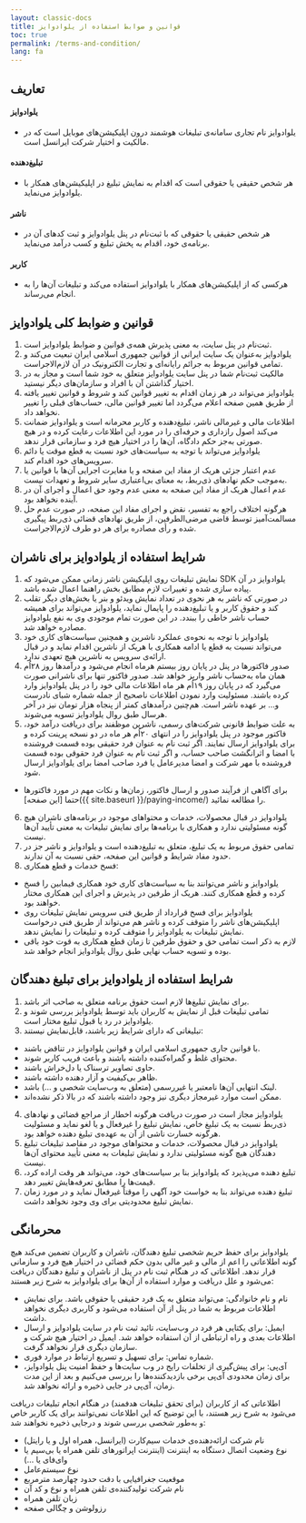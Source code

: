 ```yaml
---
layout: classic-docs
title: قوانین و ضوابط استفاده از یلوادوایز
toc: true
permalink: /terms-and-condition/
lang: fa
---
```

## تعاریف

#### یلوادوایز

* یلوادوایز نام تجاری سامانه‌ی تبلیغات هوشمند درون اپلیکیشن‌های موبایل است که در مالکیت و اختیار شرکت ایرانسل است.

#### تبلیغ‌دهنده

* هر شخص حقیقی یا حقوقی است که اقدام به نمایش‌ تبلیغ در اپلیکیشن‌های همکار با یلوادوایز می‌نماید.

#### ناشر

* هر شخص حقیقی یا حقوقی که با ثبت‌نام در پنل یلوادوایز و ثبت کدهای آن در برنامه‌ی خود، اقدام به پخش تبلیغ و کسب درآمد می‌نماید.

#### کاربر

* هرکسی که از اپلیکیشن‌های همکار با یلوادوایز استفاده می‌کند و تبلیغات آن‌ها را به انجام می‌رساند.

## قوانین و ضوابط کلی یلوادوایز

1. ثبت‌نام در پنل سایت، به معنی پذیرش همه‌ی قوانین و ضوابط یلوادوایز است.
2. یلوادوایز به‌عنوان یک سایت ایرانی از قوانین جمهوری اسلامی ایران تبعیت می‌کند و تمامی قوانین مربوط به جرائم رایانه‌ای و تجارت الکترونیک در آن لازم‌الاجراست.
3. مالکیت ثبت‌نام شما در پنل سایت یلوادوایز متعلق به خود شما است و مجاز به در اختیار گذاشتن آن با افراد و سازمان‌های دیگر نیستید.
4. یلوادوایز می‌تواند در هر زمان اقدام به تغییر قوانین کند و شروط و قوانین تغییر یافته از طریق همین صفحه اعلام می‌گردد اما تغییر قوانین مالی، حساب‌های قبلی را تغییر نخواهد داد.
5. اطلاعات مالی و غیرمالی ناشر، تبلیغ‌دهنده و کاربر محرمانه است و یلوادوایز ضمانت می‌کند اصول رازداری و حرفه‌ای را در مورد این اطلاعات رعایت کرده و در هیچ صورتی به‌جز حکم دادگاه، آن‌ها را در اختیار هیچ فرد و سازمانی قرار ندهد.
6. یلوادوایز می‌تواند با توجه به سیاست‌های خود نسبت به قطع موقت یا دائم سرویس‌های خود اقدام کند.
7. عدم اعتبار جزئی هریک از مفاد این صفحه و یا مغایرت اجرایی آن‌ها با قوانین یا به‌موجب حکم نهادهای ذی‌ربط، به معنای بی‌اعتباری سایر شروط و تعهدات نیست.
8. عدم اعمال هریک از مفاد این صفحه به معنی عدم وجود حق اعمال و اجرای آن در آینده نخواهد بود.
9. هرگونه اختلاف راجع به تفسیر، نقض و اجرای مفاد این صفحه، در صورت عدم حل مسالمت‌آمیز توسط قاضی مرضی‌الطرفین، از طریق نهادهای قضائی ذی‌ربط پیگیری شده و رأی مصادره برای هر دو طرف لازم‌الاجراست.

## شرایط استفاده از یلوادوایز برای ناشران

1. نمایش تبلیغات روی اپلیکیشن ناشر زمانی ممکن می‌شود که SDK یلوادوایز در آن پیاده سازی شده و تغییرات لازم مطابق بخش راهنما اعمال شده باشد.
2. در صورتی‌ که ناشر به هر نحوی در تعداد نمایش ویدئو  و بنر یا بخش‌های دیگر تقلب کند و حقوق کاربر و یا تبلیغ‌دهنده را پایمال نماید، یلوادوایز می‌تواند برای همیشه حساب ناشر خاطی را ببندد. در این صورت تمام موجودی وی به نفع یلوادوایز مصادره خواهد شد.
3. یلوادوایز با توجه به نحوه‌ی عملکرد ناشرین و همچنین سیاست‌های کاری خود می‌تواند نسبت به قطع یا ادامه همکاری با هریک از ناشرین اقدام نماید و در قبال ارائه‌ی سرویس به ناشرین هیچ تعهدی ندارد.
4. صدور فاکتورها در پنل در پایان روز بیستم هرماه انجام می‌شود و درآمدها روز ۲۸اُم همان ماه به‌حساب ناشر واریز خواهد شد. صدور فاکتور تنها برای ناشرانی صورت می‌گیرد که در پایان روز ۱۹اُم هر ماه اطلاعات مالی خود را در پنل یلوادوایز وارد کرده باشند. مسئولیت وارد نمودن اطلاعات ناصحیح از جمله شماره شبای نادرست و… بر عهده ناشر است. هم‌چنین درآمدهای کمتر از پنجاه هزار تومان نیز در آخر هرسال طبق روال یلوادوایز تسویه می‌شوند.
5. به علت ضوابط قانونی شرکت‌‌های رسمی، ناشرین موظفند برای دریافت درآمد خود، فاکتور موجود در پنل یلوادوایز را در انتهای ۲۰اُم هر ماه در دو نسخه پرینت کرده و برای یلوادوایز ارسال نمایند. اگر ثبت نام به‌ عنوان فرد حقیقی بوده قسمت فروشنده با امضا و اثرانگشت صاحب حساب، و اگر ثبت نام به عنوان فرد حقوقی بوده قسمت فروشنده با مهر شرکت و امضا مدیرعامل یا فرد صاحب امضا برای یلوادوایز ارسال شود.

* برای آگاهی از فرآیند صدور و ارسال فاکتور، زمان‌ها و نکات مهم در مورد فاکتورها حتما \[این صفحه]({{ site.baseurl }}/paying-income/) را مطالعه نمائید.

6. یلوادوایز در قبال محصولات، خدمات و محتواهای موجود در برنامه‌های ناشران هیچ‌ گونه مسئولیتی ندارد و همکاری با برنامه‌ها برای نمایش تبلیغات به معنی تأیید آن‌ها نیست.
7. تمامی حقوق مربوط به یک تبلیغ، متعلق به تبلیغ‌دهنده است و یلوادوایز و ناشر جز در حدود مفاد شرایط و قوانین این صفحه، حقی نسبت به آن ندارند.
8. فسخ خدمات و قطع همکاری:

* یلوادوایز و ناشر می‌توانند بنا به سیاست‌های کاری خود همکاری فیمابین را فسخ کرده و قطع همکاری کنند. هریک از طرفین در پذیرش و اجرای این همکاری مختار خواهند بود.
* یلوادوایز برای فسخ قرارداد از طریق فنی سرویس نمایش تبلیغات روی اپلیکیشن‌های ناشر را متوقف کرده و ناشر هم می‌تواند از طریق فنی درخواست نمایش تبلیغات به یلوادوایز را متوقف کرده و تبلیغات را نمایش ندهد.
* لازم به ذکر است تمامی حق و حقوق طرفین تا زمان قطع همکاری به قوت خود باقی بوده و تسویه حساب نهایی طبق روال یلوادوایز انجام خواهد شد.

## شرایط استفاده از یلوادوایز برای تبلیغ دهندگان

1. برای نمایش تبلیغ‌ها لازم است حقوق برنامه متعلق به صاحب اثر باشد.
2. تمامی تبلیغات قبل از نمایش به کاربران باید توسط یلوادوایز بررسی شوند و یلوادوایز در رد یا قبول تبلیغ مختار است.
3. تبلیغاتی که دارای شرایط زیر باشند، قابل‌نمایش نیستند:

* با قوانین جاری جمهوری اسلامی ایران و قوانین یلوادوایز در تناقض باشند.
* محتوای غلط و گمراه‌کننده داشته باشند و باعث فریب کاربر شوند.
* حاوی تصاویر ترسناک یا دل‌خراش باشند.
* ظاهر بی‌کیفیت و آزار دهنده داشته باشند.
* لینک انتهایی آن‌ها نامعتبر یا غیررسمی (متعلق به وب‌سایت شخصی و …) باشد.
* ممکن است موارد غیرمجاز دیگری نیز وجود داشته باشند که در بالا ذکر نشده‌اند.

4. یلوادوایز مجاز است در صورت دریافت هرگونه اخطار از مراجع قضائی و نهادهای ذی‌ربط نسبت به یک تبلیغ خاص، نمایش تبلیغ را غیرفعال و یا لغو نماید و مسئولیت هرگونه خسارت ناشی از آن به عهده‌ی تبلیغ دهنده خواهد بود.
5. یلوادوایز در قبال محصولات، خدمات و محتواهای موجود در مقاصد تبلیغات تبلیغ دهندگان هیچ گونه مسئولیتی ندارد و نمایش تبلیغات به معنی تأیید محتوای آن‌ها نیست.
6. تبلیغ دهنده می‌پذیرد که یلوادوایز بنا بر سیاست‌های خود، می‌تواند هر وقت اراده کرد، قیمت‌ها را مطابق تعرفه‌هایش تغییر دهد.
7. تبلیغ دهنده می‌تواند بنا به خواست خود آگهی را موقتاً غیرفعال نماید و در مورد زمان نمایش تبلیغ محدودیتی برای وی وجود نخواهد داشت.

## محرمانگی

یلوادوایز برای حفظ حریم شخصی تبلیغ دهندگان، ناشران و کاربران تضمین می‌کند هیچ گونه اطلاعاتی را اعم از مالی و غیر مالی بدون حکم قضائی در اختیار هیچ فرد و سازمانی قرار ندهد. اطلاعاتی که در هنگام ثبت نام در پنل از ناشران و تبلیغ دهندگان دریافت می‌شود و علل دریافت و موارد استفاده از آن‌ها برای یلوادوایز به شرح زیر هستند:

* نام و نام خانوادگی: می‌تواند متعلق به یک فرد حقیقی یا حقوقی باشد. برای نمایش اطلاعات مربوط به شما در پنل از آن استفاده می‌شود و کاربری دیگری نخواهد داشت.
* ایمیل: برای یکتایی هر فرد در وب‌سایت، تائید ثبت نام در سایت یلوادوایز و ارسال اطلاعات بعدی و راه ارتباطی از آن استفاده خواهد شد. ایمیل در اختیار هیچ شرکت و سازمان دیگری قرار نخواهد گرفت.
* شماره تماس: برای تسهیل و تسریع ارتباط در موارد فوری.
* آی‌پی: برای پیش‌گیری از تخلفات رایج در وب سایت‌ها و حفظ امنیت پنل یلوادوایز، برای زمان محدودی آی‌پی برخی بازدیدکننده‌ها را بررسی می‌کنیم و بعد از این مدت زمان، آی‌پی در جایی ذخیره و ارائه نخواهد شد.

اطلاعاتی که از کاربران (برای تحقق تبلیغات هدفمند) در هنگام انجام تبلیغات دریافت می‌شود به شرح زیر هستند، با این توضیح که این اطلاعات نمی‌توانند برای یک کاربر خاص و به‌طور شخصی بررسی شوند و درجایی ذخیره نخواهند شد:

* نام شرکت ارائه‌دهنده‌ی خدمات سیم‌کارت (ایرانسل، همراه اول و یا رایتل)
* نوع وضعیت اتصال دستگاه به اینترنت (اینترنت اپراتورهای تلفن همراه یا بی‌سیم یا وای‌فای یا …)
* نوع سیستم‌عامل
* موقعیت جغرافیایی با دقت حدود چهارصد مترمربع
* نام شرکت تولیدکننده‌ی تلفن همراه و نوع و کد آن
* زبان تلفن همراه
* رزولوشن و چگالی صفحه
